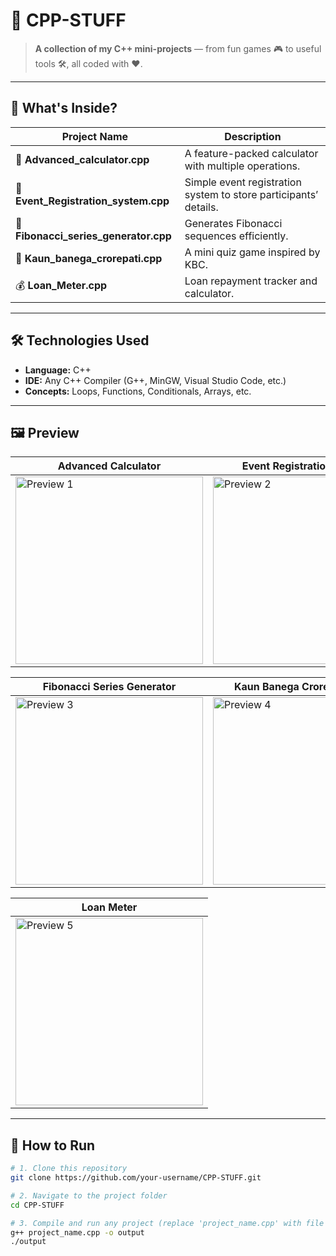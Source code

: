 # 🚀 CPP-STUFF  

> **A collection of my C++ mini-projects** — from fun games 🎮 to useful tools 🛠, all coded with ❤️.  

--------------------------------------------------------------------------------------------------------------------------------

## 📂 What's Inside?  

| Project Name | Description |
|--------------|-------------|
| 🧮 **Advanced_calculator.cpp** | A feature-packed calculator with multiple operations. |
| 📝 **Event_Registration_system.cpp** | Simple event registration system to store participants’ details. |
| 🔢 **Fibonacci_series_generator.cpp** | Generates Fibonacci sequences efficiently. |
| 🎯 **Kaun_banega_crorepati.cpp** | A mini quiz game inspired by KBC. |
| 💰 **Loan_Meter.cpp** | Loan repayment tracker and calculator. |

--------------------------------------------------------------------------------------------------------------------------------

## 🛠 Technologies Used  

- **Language:** C++  
- **IDE:** Any C++ Compiler (G++, MinGW, Visual Studio Code, etc.)  
- **Concepts:** Loops, Functions, Conditionals, Arrays, etc.  

--------------------------------------------------------------------------------------------------------------------------------
## 🖼 Preview

| **Advanced Calculator** | **Event Registration System** |  
|-------------------------|-------------------------------|  
|   <img src="https://github.com/user-attachments/assets/4c00a5d0-df71-4602-8ab7-6926523cd72f" width="300" alt="Preview 1" /> | <img src="https://github.com/user-attachments/assets/8e3b0829-ae82-4249-a24a-0b292f015d17" width="300" alt="Preview 2" /> |  

| **Fibonacci Series Generator** | **Kaun Banega Crorepati (KBC)** |  
|--------------------------------|---------------------------------|  
|  <img src="https://github.com/user-attachments/assets/41f0d767-834b-4ed0-9e26-7d301b0c8660" width="300" alt="Preview 3" /> |<img src="https://github.com/user-attachments/assets/4ed0d18a-4ce5-4fd0-ae30-0f25997a328e" width="300" alt="Preview 4" /> |  

| **Loan Meter** |  
|---------------|  
| <img src="https://github.com/user-attachments/assets/c7d4f596-870f-4143-ad8c-4ab400644c5e" width="300" alt="Preview 5" /> |  

--------------------------------------------------------------------------------------------------------------------------------

## 📌 How to Run  

```bash
# 1. Clone this repository
git clone https://github.com/your-username/CPP-STUFF.git

# 2. Navigate to the project folder
cd CPP-STUFF

# 3. Compile and run any project (replace 'project_name.cpp' with file name)
g++ project_name.cpp -o output
./output
